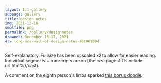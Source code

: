 ```yaml
---
layout: 1.1-gallery
subpage: gallery
title: design notes
img: 2021-12-16
smolfile: png
permalink: /gallery/designnotes
drawnon: December 16–17, 2021
da: long-ass-wall-of-design-notes-901062994
---
```

Self-explanatory. Fullsize has been upscaled x2 to allow for easier reading. Individual segments + transcripts are on [the cast pages]({%include url.html%}/cast).

A comment on the eighth person's limbs sparked <a href="https://sta.sh/0kl6d7zlxcb" target="_blank">this bonus doodle</a>.